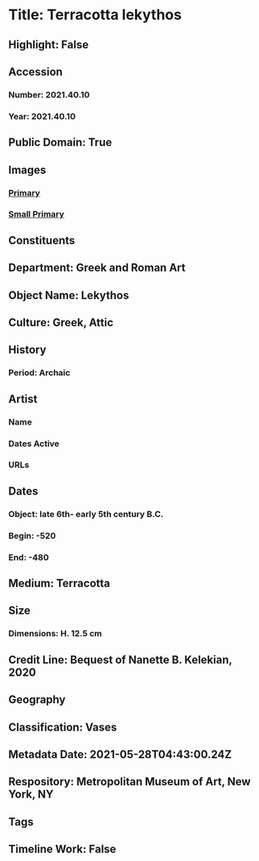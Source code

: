 # Title: Terracotta lekythos
## Highlight: False
## Accession
### Number: 2021.40.10
### Year: 2021.40.10
## Public Domain: True
## Images
### [Primary](https://images.metmuseum.org/CRDImages/gr/original/KN212c.jpg)
### [Small Primary](https://images.metmuseum.org/CRDImages/gr/web-large/KN212c.jpg)
## Constituents
## Department: Greek and Roman Art
## Object Name: Lekythos
## Culture: Greek, Attic
## History
### Period: Archaic
## Artist
### Name
### Dates Active
### URLs
## Dates
### Object: late 6th- early 5th century B.C.
### Begin: -520
### End: -480
## Medium: Terracotta
## Size
### Dimensions: H. 12.5 cm
## Credit Line: Bequest of Nanette B. Kelekian, 2020
## Geography
## Classification: Vases
## Metadata Date: 2021-05-28T04:43:00.24Z
## Respository: Metropolitan Museum of Art, New York, NY
## Tags
## Timeline Work: False